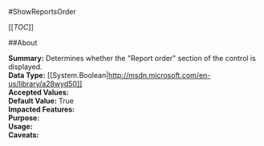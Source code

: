 #ShowReportsOrder

[[_TOC_]]

##About

**Summary:**  Determines whether the "Report order" section of the control is displayed.   
**Data Type:** [[System.Boolean|http://msdn.microsoft.com/en-us/library/a28wyd50]]  
**Accepted Values:**   
**Default Value:** True  
**Impacted Features:**   
**Purpose:**   
**Usage:**   
**Caveats:**   

